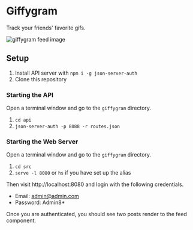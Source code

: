 # Giffygram

Track your friends' favorite gifs.

![giffygram feed image](./giffygram.gif)

## Setup

1. Install API server with `npm i -g json-server-auth`
1. Clone this repository

### Starting the API

Open a terminal window and go to the `giffygram` directory.

1. `cd api`
1. `json-server-auth -p 8088 -r routes.json`

### Starting the Web Server

Open a terminal window and go to the `giffygram` directory.

1. `cd src`
1. `serve -l 8080` or `hs` if you have set up the alias

Then visit http://localhost:8080 and login with the following credentials.

* Email: admin@admin.com
* Password: Admin8*

Once you are authenticated, you should see two posts render to the feed component.